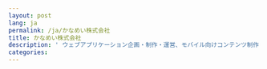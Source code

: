 ```yaml
---
layout: post
lang: ja
permalink: /ja/かなめい株式会社
title: かなめい株式会社
description: ' ウェブアプリケーション企画・制作・運営、モバイル向けコンテンツ制作 '
categories: 
---
```

